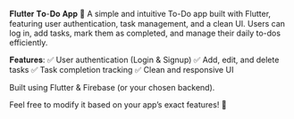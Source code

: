 𝐅𝐥𝐮𝐭𝐭𝐞𝐫 𝐓𝐨-𝐃𝐨 𝐀𝐩𝐩 📝
A simple and intuitive To-Do app built with Flutter, featuring user authentication, task management, and a clean UI. Users can log in, add tasks, mark them as completed, and manage their daily to-dos efficiently.

𝐅𝐞𝐚𝐭𝐮𝐫𝐞𝐬:
✅ User authentication (Login & Signup)
✅ Add, edit, and delete tasks
✅ Task completion tracking
✅ Clean and responsive UI

Built using Flutter & Firebase (or your chosen backend).

Feel free to modify it based on your app’s exact features! 🚀
